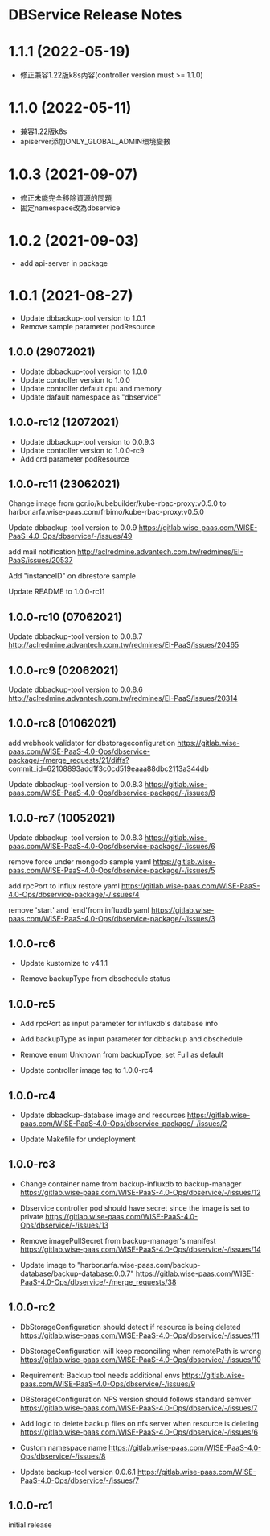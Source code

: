 # DBService Release Notes

# 1.1.1 (2022-05-19)
- 修正兼容1.22版k8s內容(controller version must >= 1.1.0)

# 1.1.0 (2022-05-11)
- 兼容1.22版k8s
- apiserver添加ONLY_GLOBAL_ADMIN環境變數

# 1.0.3 (2021-09-07)
- 修正未能完全移除資源的問題
- 固定namespace改為dbservice

# 1.0.2 (2021-09-03)
- add api-server in package

# 1.0.1 (2021-08-27)
- Update dbbackup-tool version to 1.0.1
- Remove sample parameter podResource

## 1.0.0 (29072021)
- Update dbbackup-tool version to 1.0.0
- Update controller version to 1.0.0
- Update controller default cpu and memory
- Update dafault namespace as "dbservice"

## 1.0.0-rc12 (12072021)
- Update dbbackup-tool version to 0.0.9.3
- Update controller version to 1.0.0-rc9
- Add crd parameter podResource

## 1.0.0-rc11 (23062021)
Change image from gcr.io/kubebuilder/kube-rbac-proxy:v0.5.0 to harbor.arfa.wise-paas.com/frbimo/kube-rbac-proxy:v0.5.0

Update dbbackup-tool version to 0.0.9
https://gitlab.wise-paas.com/WISE-PaaS-4.0-Ops/dbservice/-/issues/49

add mail notification
http://aclredmine.advantech.com.tw/redmines/EI-PaaS/issues/20537

Add "instanceID" on dbrestore sample

Update README to 1.0.0-rc11

## 1.0.0-rc10 (07062021)
Update dbbackup-tool version to 0.0.8.7
http://aclredmine.advantech.com.tw/redmines/EI-PaaS/issues/20465

## 1.0.0-rc9 (02062021)
Update dbbackup-tool version to 0.0.8.6
http://aclredmine.advantech.com.tw/redmines/EI-PaaS/issues/20314

## 1.0.0-rc8 (01062021)
add webhook validator for dbstorageconfiguration
https://gitlab.wise-paas.com/WISE-PaaS-4.0-Ops/dbservice-package/-/merge_requests/21/diffs?commit_id=62108893add1f3c0cd519eaaa88dbc2113a344db

Update dbbackup-tool version to 0.0.8.3
https://gitlab.wise-paas.com/WISE-PaaS-4.0-Ops/dbservice-package/-/issues/8

## 1.0.0-rc7 (10052021)
Update dbbackup-tool version to 0.0.8.3
https://gitlab.wise-paas.com/WISE-PaaS-4.0-Ops/dbservice-package/-/issues/6

remove force under mongodb sample yaml
https://gitlab.wise-paas.com/WISE-PaaS-4.0-Ops/dbservice-package/-/issues/5

add rpcPort to influx restore yaml
https://gitlab.wise-paas.com/WISE-PaaS-4.0-Ops/dbservice-package/-/issues/4

remove 'start' and 'end'from influxdb yaml
https://gitlab.wise-paas.com/WISE-PaaS-4.0-Ops/dbservice-package/-/issues/3


## 1.0.0-rc6
-   Update kustomize to v4.1.1

-   Remove backupType from dbschedule status

## 1.0.0-rc5
-   Add rpcPort as input parameter for influxdb's database info 

-   Add backupType as input parameter for dbbackup and dbschedule

-   Remove enum Unknown from backupType, set Full as default

-   Update controller image tag to 1.0.0-rc4

## 1.0.0-rc4
-   Update dbbackup-database image and resources
    https://gitlab.wise-paas.com/WISE-PaaS-4.0-Ops/dbservice-package/-/issues/2

-   Update Makefile for undeployment


## 1.0.0-rc3

-   Change container name from backup-influxdb to backup-manager
    https://gitlab.wise-paas.com/WISE-PaaS-4.0-Ops/dbservice/-/issues/12

-   Dbservice controller pod should have secret since the image is set to private
    https://gitlab.wise-paas.com/WISE-PaaS-4.0-Ops/dbservice/-/issues/13

-   Remove imagePullSecret from backup-manager's manifest
    https://gitlab.wise-paas.com/WISE-PaaS-4.0-Ops/dbservice/-/issues/14

-   Update image to "harbor.arfa.wise-paas.com/backup-database/backup-database:0.0.7"
    https://gitlab.wise-paas.com/WISE-PaaS-4.0-Ops/dbservice/-/merge_requests/38
    

## 1.0.0-rc2

-   DbStorageConfiguration should detect if resource is being deleted
    https://gitlab.wise-paas.com/WISE-PaaS-4.0-Ops/dbservice/-/issues/11

-   DbStorageConfiguration will keep reconciling when remotePath is wrong
    https://gitlab.wise-paas.com/WISE-PaaS-4.0-Ops/dbservice/-/issues/10

-   Requirement: Backup tool needs additional envs
    https://gitlab.wise-paas.com/WISE-PaaS-4.0-Ops/dbservice/-/issues/9

-   DBStorageConfiguration NFS version should follows standard semver
    https://gitlab.wise-paas.com/WISE-PaaS-4.0-Ops/dbservice/-/issues/7

-   Add logic to delete backup files on nfs server when resource is deleting
    https://gitlab.wise-paas.com/WISE-PaaS-4.0-Ops/dbservice/-/issues/6

-   Custom namespace name
    https://gitlab.wise-paas.com/WISE-PaaS-4.0-Ops/dbservice/-/issues/8

-   Update backup-tool version 0.0.6.1
    https://gitlab.wise-paas.com/WISE-PaaS-4.0-Ops/dbservice/-/issues/7
    
## 1.0.0-rc1

initial release
